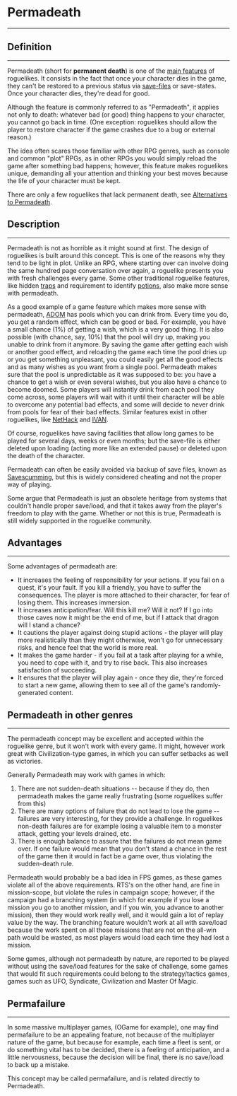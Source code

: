 # Permadeath

---

## Definition

---

Permadeath (short for **permanent death**) is one of the [main features](what_a_roguelike_is.md) of roguelikes. It consists in the fact that once your character dies in the game, they can't be restored to a previous status via [save-files](../../implementation/save_files.md) or save-states. Once your character dies, they're dead for good.  

Although the feature is commonly referred to as "Permadeath", it applies not only to death: whatever bad (or good) thing happens to your character, you cannot go back in time. (One exception: roguelikes should allow the player to restore character if the game crashes due to a bug or external reason.)  

The idea often scares those familiar with other RPG genres, such as console and common "plot" RPGs, as in other RPGs you would simply reload the game after something bad happens; however, this feature makes roguelikes unique, demanding all your attention and thinking your best moves because the life of your character must be kept.  

There are only a few roguelikes that lack permanent death, see [Alternatives to Permadeath](../../design/general/alternatives_to_permadeath.md).  

## Description

---

Permadeath is not as horrible as it might sound at first. The design of roguelikes is built around this concept. This is one of the reasons why they tend to be light in plot. Unlike an RPG, where starting over can involve doing the same hundred page conversation over again, a roguelike presents you with fresh challenges every game. Some other traditional roguelike features, like hidden [traps](../../traps.md) and requirement to identify [potions](../../potions.md), also make more sense with permadeath.  

As a good example of a game feature which makes more sense with permadeath, [ADOM](../../../game/adom.md) has pools which you can drink from. Every time you do, you get a random effect, which can be good or bad. For example, you have a small chance (1%) of getting a wish, which is a very good thing. It is also possible (with chance, say, 10%) that the pool will dry up, making you unable to drink from it anymore. By saving the game after getting each wish or another good effect, and reloading the game each time the pool dries up or you get something unpleasant, you could easily get all the good effects and as many wishes as you want from a single pool. Permadeath makes sure that the pool is unpredictable as it was supposed to be: you have a chance to get a wish or even several wishes, but you also have a chance to become doomed. Some players will instantly drink from each pool they come across, some players will wait with it until their character will be able to overcome any potential bad effects, and some will decide to never drink from pools for fear of their bad effects. Similar features exist in other roguelikes, like [NetHack](../../../game/nethack.md) and [IVAN](../../../game/ivan.md).  

Of course, roguelikes have saving facilities that allow long games to be played for several days, weeks or even months; but the save-file is either deleted upon loading (acting more like an extended pause) or deleted upon the death of the character.  
<!-- Reminder: Original link went to Cheating#Save_scumming -->
Permadeath can often be easily avoided via backup of save files, known as [Savescumming](../../cheating.md), but this is widely considered cheating and not the proper way of playing.  

Some argue that Permadeath is just an obsolete heritage from systems that couldn't handle proper save/load, and that it takes away from the player's freedom to play with the game. Whether or not this is true, Permadeath is still widely supported in the roguelike community.  

## Advantages

---

Some advantages of permadeath are:  

* It increases the feeling of responsibility for your actions. If you fail on a quest, it's your fault. If you kill a friendly, you have to suffer the consequences. The player is more attached to their character, for fear of losing them. This increases immersion.
* It increases anticipation/fear. Will this kill me? Will it not? If I go into those caves now it might be the end of me, but if I attack that dragon will I stand a chance?
* It cautions the player against doing stupid actions - the player will play more realistically than they might otherwise, won't go for unnecessary risks, and hence feel that the world is more real.
* It makes the game harder - if you fail at a task after playing for a while, you need to cope with it, and try to rise back. This also increases satisfaction of succeeding.
* It ensures that the player will play again - once they die, they're forced to start a new game, allowing them to see all of the game's randomly-generated content.

## Permadeath in other genres

---

The permadeath concept may be excellent and accepted within the roguelike genre, but it won't work with every game. It might, however work great with Civilization-type games, in which you can suffer setbacks as well as victories.  

Generally Permadeath may work with games in which:

1. There are not sudden-death situations -- because if they do, then permadeath makes the game really frustrating (some roguelikes suffer from this)
2. There are many options of failure that do not lead to lose the game -- failures are very interesting, for they provide a challenge. In roguelikes non-death failures are for example losing a valuable item to a monster attack, getting your levels drained, etc.
3. There is enough balance to assure that the failures do not mean game over. If one failure would mean that you don't stand a chance in the rest of the game then it would in fact be a game over, thus violating the sudden-death rule.  

Permadeath would probably be a bad idea in FPS games, as these games violate all of the above requirements. RTS's on the other hand, are fine in mission-scope, but violate the rules in campaign scope; however, if the campaign had a branching system (in which for example if you lose a mission you go to another mission, and if you win, you advance to another mission), then they would work really well, and it would gain a lot of replay value by the way. The branching feature wouldn't work at all with save/load because the work spent on all those missions that are not on the all-win path would be wasted, as most players would load each time they had lost a mission.  

Some games, although not permadeath by nature, are reported to be played without using the save/load features for the sake of challenge, some games that would fit such requirements could belong to the strategy/tactics games, games such as UFO, Syndicate, Civilization and Master Of Magic.  

## Permafailure

---

In some massive multiplayer games, (OGame for example), one may find permafailure to be an appealing feature, not because of the multiplayer nature of the game, but because for example, each time a fleet is sent, or do something vital has to be decided, there is a feeling of anticipation, and a little nervousness, because the decision will be final, there is no save/load to back up a mistake.  

This concept may be called permafailure, and is related directly to Permadeath.
